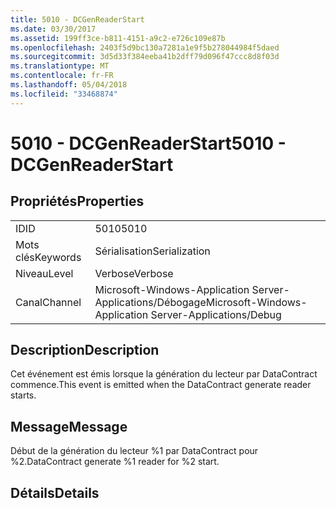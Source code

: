 ```yaml
---
title: 5010 - DCGenReaderStart
ms.date: 03/30/2017
ms.assetid: 199ff3ce-b811-4151-a9c2-e726c109e87b
ms.openlocfilehash: 2403f5d9bc130a7281a1e9f5b278044984f5daed
ms.sourcegitcommit: 3d5d33f384eeba41b2dff79d096f47ccc8d8f03d
ms.translationtype: MT
ms.contentlocale: fr-FR
ms.lasthandoff: 05/04/2018
ms.locfileid: "33468874"
---
```

# <a name="5010---dcgenreaderstart"></a><span data-ttu-id="5f56a-102">5010 - DCGenReaderStart</span><span class="sxs-lookup"><span data-stu-id="5f56a-102">5010 - DCGenReaderStart</span></span>
## <a name="properties"></a><span data-ttu-id="5f56a-103">Propriétés</span><span class="sxs-lookup"><span data-stu-id="5f56a-103">Properties</span></span>  
  
|||  
|-|-|  
|<span data-ttu-id="5f56a-104">ID</span><span class="sxs-lookup"><span data-stu-id="5f56a-104">ID</span></span>|<span data-ttu-id="5f56a-105">5010</span><span class="sxs-lookup"><span data-stu-id="5f56a-105">5010</span></span>|  
|<span data-ttu-id="5f56a-106">Mots clés</span><span class="sxs-lookup"><span data-stu-id="5f56a-106">Keywords</span></span>|<span data-ttu-id="5f56a-107">Sérialisation</span><span class="sxs-lookup"><span data-stu-id="5f56a-107">Serialization</span></span>|  
|<span data-ttu-id="5f56a-108">Niveau</span><span class="sxs-lookup"><span data-stu-id="5f56a-108">Level</span></span>|<span data-ttu-id="5f56a-109">Verbose</span><span class="sxs-lookup"><span data-stu-id="5f56a-109">Verbose</span></span>|  
|<span data-ttu-id="5f56a-110">Canal</span><span class="sxs-lookup"><span data-stu-id="5f56a-110">Channel</span></span>|<span data-ttu-id="5f56a-111">Microsoft-Windows-Application Server-Applications/Débogage</span><span class="sxs-lookup"><span data-stu-id="5f56a-111">Microsoft-Windows-Application Server-Applications/Debug</span></span>|  
  
## <a name="description"></a><span data-ttu-id="5f56a-112">Description</span><span class="sxs-lookup"><span data-stu-id="5f56a-112">Description</span></span>  
 <span data-ttu-id="5f56a-113">Cet événement est émis lorsque la génération du lecteur par DataContract commence.</span><span class="sxs-lookup"><span data-stu-id="5f56a-113">This event is emitted when the DataContract generate reader starts.</span></span>  
  
## <a name="message"></a><span data-ttu-id="5f56a-114">Message</span><span class="sxs-lookup"><span data-stu-id="5f56a-114">Message</span></span>  
 <span data-ttu-id="5f56a-115">Début de la génération du lecteur %1 par DataContract pour %2.</span><span class="sxs-lookup"><span data-stu-id="5f56a-115">DataContract generate %1 reader for %2 start.</span></span>  
  
## <a name="details"></a><span data-ttu-id="5f56a-116">Détails</span><span class="sxs-lookup"><span data-stu-id="5f56a-116">Details</span></span>
